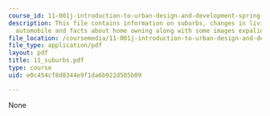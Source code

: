 ```yaml
---
course_id: 11-001j-introduction-to-urban-design-and-development-spring-2006
description: This file contains information on suburbs, changes in living and commuting,
  automobile and facts about home owning along with some images expalining the same.
file_location: /coursemedia/11-001j-introduction-to-urban-design-and-development-spring-2006/e0c454cf8d8344e9f1da6b922d505b09_11_suburbs.pdf
file_type: application/pdf
layout: pdf
title: 11_suburbs.pdf
type: course
uid: e0c454cf8d8344e9f1da6b922d505b09

---
```

None